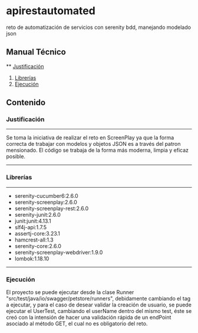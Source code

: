 # apirestautomated
reto de automatización de servicios con serenity bdd, manejando modelado json

## Manual Técnico
** [Justificación](#Justificación)
1. [Librerías](#Librerias)
2. [Ejecución](#Ejecucion)

## Contenido
<a name="Justificación"></a>
### Justificación
***
Se toma la iniciativa de realizar el reto en ScreenPlay ya que la forma correcta de trabajar con modelos y objetos JSON es a través del patron mensionado.
El código se trabaja de la forma más moderna, limpia y eficaz posible.
***

<a name="Librerias"></a>
### Librerías
***
* serenity-cucumber6:2.6.0
* serenity-screenplay:2.6.0
* serenity-screenplay-rest:2.6.0
* serenity-junit:2.6.0
* junit:junit:4.13.1
* slf4j-api:1.7.5
* assertj-core:3.23.1
* hamcrest-all:1.3
* serenity-core:2.6.0
* serenity-screenplay-webdriver:1.9.0
* lombok:1.18.10
***
<a name="Ejecucion"></a>
### Ejecución
El proyecto se puede ejecutar desde la clase Runner "src/test/java/io/swagger/petstore/runners", debidamente cambiando el tag a ejecutar,
y para el caso de desear validar la creación de usuario, se puede ejecutar el UserTest, cambiando el userName dentro del mismo test, éste se creó con la intensión de hacer una validación rápida de un endPoint asociado al método GET, el cual no es obligatorio del reto.



